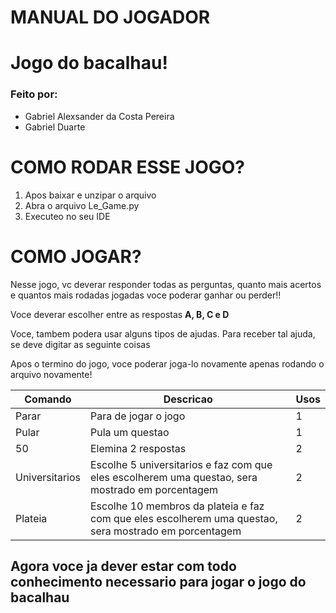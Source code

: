 # MANUAL DO JOGADOR

# Jogo do bacalhau!

### Feito por:
- Gabriel Alexsander da Costa Pereira
- Gabriel Duarte


# COMO RODAR ESSE JOGO?

1. Apos baixar e unzipar o arquivo
2. Abra o arquivo Le_Game.py
3. Executeo no seu IDE 

# COMO JOGAR?

Nesse jogo, vc deverar responder todas as perguntas, quanto mais acertos e quantos mais rodadas jogadas voce poderar
ganhar ou perder!!

Voce deverar escolher entre as respostas **A, B, C e D**

Voce, tambem podera usar alguns tipos de ajudas.
Para receber tal ajuda, se deve digitar as seguinte coisas

Apos o termino do jogo, voce poderar joga-lo novamente apenas rodando o arquivo novamente!


| Comando | Descricao | Usos|
| --- | --- | --- |
| Parar | Para de jogar o jogo | 1 |
| Pular | Pula um questao | 1 |
| 50 | Elemina 2 respostas | 2 |
| Universitarios | Escolhe 5 universitarios e faz com que eles escolherem uma questao, sera mostrado em porcentagem | 2 |
| Plateia | Escolhe 10 membros da plateia e faz com que eles escolherem uma questao, sera mostrado em porcentagem | 2 | 

## Agora voce ja dever estar com todo conhecimento necessario para jogar o jogo do bacalhau
